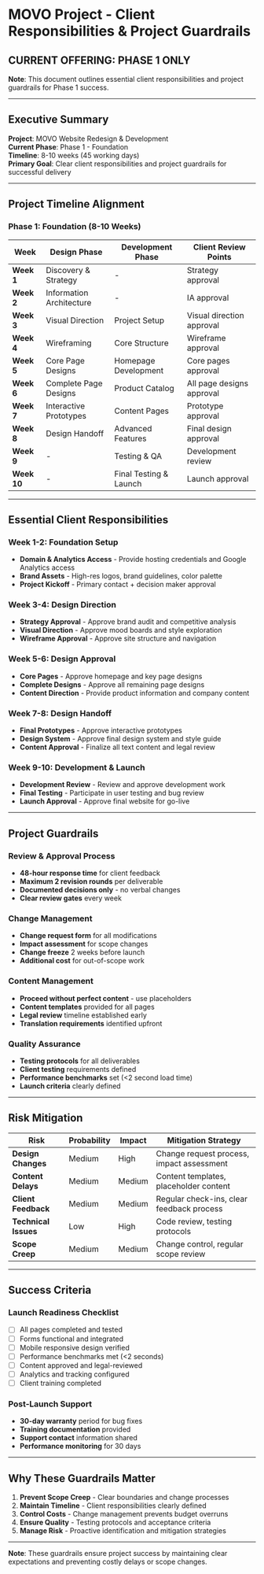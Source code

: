# MOVO Project - Client Responsibilities & Project Guardrails

## **CURRENT OFFERING: PHASE 1 ONLY**

**Note**: This document outlines essential client responsibilities and project guardrails for Phase 1 success.

---

## Executive Summary

**Project**: MOVO Website Redesign & Development  
**Current Phase**: Phase 1 - Foundation  
**Timeline**: 8-10 weeks (45 working days)  
**Primary Goal**: Clear client responsibilities and project guardrails for successful delivery  

---

## Project Timeline Alignment

### Phase 1: Foundation (8-10 Weeks)

| **Week** | **Design Phase** | **Development Phase** | **Client Review Points** |
|----------|------------------|----------------------|---------------------------|
| **Week 1** | Discovery & Strategy | - | Strategy approval |
| **Week 2** | Information Architecture | - | IA approval |
| **Week 3** | Visual Direction | Project Setup | Visual direction approval |
| **Week 4** | Wireframing | Core Structure | Wireframe approval |
| **Week 5** | Core Page Designs | Homepage Development | Core pages approval |
| **Week 6** | Complete Page Designs | Product Catalog | All page designs approval |
| **Week 7** | Interactive Prototypes | Content Pages | Prototype approval |
| **Week 8** | Design Handoff | Advanced Features | Final design approval |
| **Week 9** | - | Testing & QA | Development review |
| **Week 10** | - | Final Testing & Launch | Launch approval |

---

## Essential Client Responsibilities

### Week 1-2: Foundation Setup
- **Domain & Analytics Access** - Provide hosting credentials and Google Analytics access
- **Brand Assets** - High-res logos, brand guidelines, color palette
- **Project Kickoff** - Primary contact + decision maker approval

### Week 3-4: Design Direction
- **Strategy Approval** - Approve brand audit and competitive analysis
- **Visual Direction** - Approve mood boards and style exploration
- **Wireframe Approval** - Approve site structure and navigation

### Week 5-6: Design Approval
- **Core Pages** - Approve homepage and key page designs
- **Complete Designs** - Approve all remaining page designs
- **Content Direction** - Provide product information and company content

### Week 7-8: Design Handoff
- **Final Prototypes** - Approve interactive prototypes
- **Design System** - Approve final design system and style guide
- **Content Approval** - Finalize all text content and legal review

### Week 9-10: Development & Launch
- **Development Review** - Review and approve development work
- **Final Testing** - Participate in user testing and bug review
- **Launch Approval** - Approve final website for go-live

---

## Project Guardrails

### Review & Approval Process
- **48-hour response time** for client feedback
- **Maximum 2 revision rounds** per deliverable
- **Documented decisions only** - no verbal changes
- **Clear review gates** every week

### Change Management
- **Change request form** for all modifications
- **Impact assessment** for scope changes
- **Change freeze** 2 weeks before launch
- **Additional cost** for out-of-scope work

### Content Management
- **Proceed without perfect content** - use placeholders
- **Content templates** provided for all pages
- **Legal review** timeline established early
- **Translation requirements** identified upfront

### Quality Assurance
- **Testing protocols** for all deliverables
- **Client testing** requirements defined
- **Performance benchmarks** set (<2 second load time)
- **Launch criteria** clearly defined

---

## Risk Mitigation

| **Risk** | **Probability** | **Impact** | **Mitigation Strategy** |
|----------|----------------|------------|-------------------------|
| **Design Changes** | Medium | High | Change request process, impact assessment |
| **Content Delays** | Medium | Medium | Content templates, placeholder content |
| **Client Feedback** | Medium | Medium | Regular check-ins, clear feedback process |
| **Technical Issues** | Low | High | Code review, testing protocols |
| **Scope Creep** | Medium | Medium | Change control, regular scope review |

---

## Success Criteria

### Launch Readiness Checklist
- [ ] All pages completed and tested
- [ ] Forms functional and integrated
- [ ] Mobile responsive design verified
- [ ] Performance benchmarks met (<2 seconds)
- [ ] Content approved and legal-reviewed
- [ ] Analytics and tracking configured
- [ ] Client training completed

### Post-Launch Support
- **30-day warranty** period for bug fixes
- **Training documentation** provided
- **Support contact** information shared
- **Performance monitoring** for 30 days

---

## Why These Guardrails Matter

1. **Prevent Scope Creep** - Clear boundaries and change processes
2. **Maintain Timeline** - Client responsibilities clearly defined
3. **Control Costs** - Change management prevents budget overruns
4. **Ensure Quality** - Testing protocols and acceptance criteria
5. **Manage Risk** - Proactive identification and mitigation strategies

---

**Note**: These guardrails ensure project success by maintaining clear expectations and preventing costly delays or scope changes.
